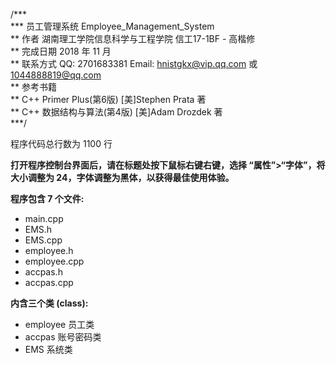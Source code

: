 /***  
 ***    员工管理系统  Employee_Management_System  
 **     作者 湖南理工学院信息科学与工程学院 信工17-1BF - 高楷修  
 **     完成日期 2018 年 11 月  
 **     联系方式 QQ: 2701683381  Email: hnistgkx@vip.qq.com 或 1044888819@qq.com  
 **     参考书籍  
 **         C++ Primer Plus(第6版)    [美]Stephen Prata 著  
 **         C++ 数据结构与算法(第4版)    [美]Adam Drozdek 著  
***/  

程序代码总行数为 1100 行

**打开程序控制台界面后，请在标题处按下鼠标右键右键，选择 “属性”>“字体”，将大小调整为 24，字体调整为黑体，以获得最佳使用体验。**

**程序包含 7 个文件:**
- main.cpp  
- EMS.h  
- EMS.cpp  
- employee.h
- employee.cpp
- accpas.h
- accpas.cpp

**内含三个类 (class):**
- employee 员工类
- accpas 账号密码类
- EMS 系统类
